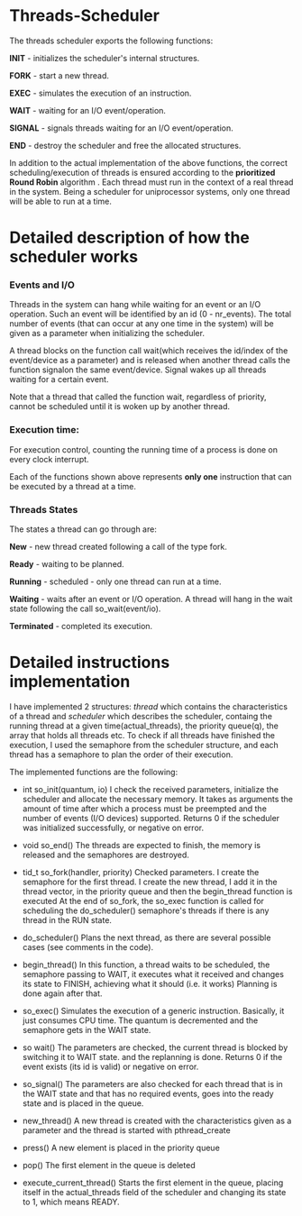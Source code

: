 # Threads-Scheduler
The threads scheduler exports the following functions:

**INIT** - initializes the scheduler's internal structures.

**FORK** - start a new thread.

**EXEC** - simulates the execution of an instruction.

**WAIT** - waiting for an I/O event/operation.

**SIGNAL** - signals threads waiting for an I/O event/operation.

**END** - destroy the scheduler and free the allocated structures.

In addition to the actual implementation of the above functions, the correct scheduling/execution of threads is ensured according to the **prioritized Round Robin** algorithm . Each thread must run in the context of a real thread in the system. Being a scheduler for uniprocessor systems, only one thread will be able to run at a time.

# Detailed description of how the scheduler works
### Events and I/O
Threads in the system can hang while waiting for an event or an I/O operation. Such an event will be identified by an id (0 - nr_events). The total number of events (that can occur at any one time in the system) will be given as a parameter when initializing the scheduler.

A thread blocks on the function call wait(which receives the id/index of the event/device as a parameter) and is released when another thread calls the function signalon the same event/device. Signal wakes up all threads waiting for a certain event.

Note that a thread that called the function wait, regardless of priority, cannot be scheduled until it is woken up by another thread.

### Execution time:
For execution control, counting the running time of a process is done on every clock interrupt.

Each of the functions shown above represents **only one** instruction that can be executed by a thread at a time.

### Threads States
The states a thread can go through are:

**New** - new thread created following a call of the type fork.

**Ready** - waiting to be planned.

**Running** - scheduled - only one thread can run at a time.

**Waiting** - waits after an event or I/O operation. A thread will hang in the wait state following the call so_wait(event/io).

**Terminated** - completed its execution.

# Detailed instructions implementation

I have implemented 2 structures: _thread_ which contains the characteristics of a thread
and _scheduler_ which describes the scheduler, containg the running thread
at a given time(actual_threads), the priority queue(q), the array that holds
all threads etc. To check if all threads have
finished the execution, I used the semaphore from the scheduler structure, and each thread
has a semaphore to plan the order of their execution.

The implemented functions are the following:

- int so_init(quantum, io)
I check the received parameters, initialize the scheduler and allocate the necessary memory. It takes as arguments the amount of time after which a process must be preempted and the number of events (I/O devices) supported. Returns 0 if the scheduler was initialized successfully, or negative on error.

- void so_end()
The threads are expected to finish, the memory is released and the semaphores are destroyed.

- tid_t so_fork(handler, priority)
Checked parameters. I create the semaphore for the first thread. I create the new thread, I add it
in the thread vector, in the priority queue and then the begin_thread function is executed
At the end of so_fork, the so_exec function is called for scheduling the do_scheduler() semaphore's threads
if there is any thread in the RUN state.

- do_scheduler()
Plans the next thread, as there are several possible cases (see comments in the code).

- begin_thread()
In this function, a thread waits to be scheduled, the semaphore passing to WAIT,
it executes what it received and changes its state to FINISH, achieving what it should (i.e. it works)
Planning is done again after that.

- so_exec()
Simulates the execution of a generic instruction. Basically, it just consumes CPU time.
The quantum is decremented and the semaphore gets in the WAIT state.

- so wait()
The parameters are checked, the current thread is blocked by switching it to WAIT state. and the replanning is done. Returns 0 if the event exists (its id is valid) or negative on error.

- so_signal()
The parameters are also checked for each thread that is in the WAIT state and that has no
required events, goes into the ready state and is placed in the queue.

- new_thread()
A new thread is created with the characteristics given as a parameter and the thread is started with
pthread_create

- press()
A new element is placed in the priority queue

- pop()
The first element in the queue is deleted

- execute_current_thread()
Starts the first element in the queue, placing itself in the actual_threads field of the scheduler
and changing its state to 1, which means READY.
